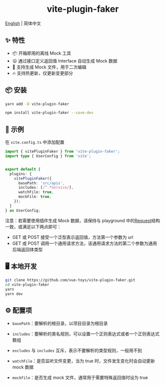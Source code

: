 <h1 align="center">vite-plugin-faker</h1>

[English](./README.md) | 简体中文

## ✨ 特性

- 📦 开箱即用的离线 Mock 工具
- 😛 通过接口定义返回值 Interface 自动生成 Mock 数据
- 📄 支持生成 Mock 文件，用于二次编辑
- 🔥 支持热更新，仅更新变更部分

## 📦 安装

```bash
yarn add -D vite-plugin-faker
```

```bash
npm install vite-plugin-faker --save-dev
```

## 🔨 示例

在 `vite.config.ts` 中添加配置

```typescript
import { vitePluginFaker } from 'vite-plugin-faker';
import type { UserConfig } from 'vite';


export default {
  plugins: {
    vitePluginFaker({
      basePath: 'src/apis',
      includes: [/^.*Service/],
      watchFile: true,
      mockFile: true,
    });
  }
} as UserConfig;
```

注意：若需要使用插件生成 Mock 数据，请保持与 playground 中的[Request](https://github.com/vue-toys/vite-plugin-faker/blob/main/playground/utils/Request.ts)结构一致，或满足以下两点即可：

- GET 或 POST 接受一个泛型表示返回值，方法第一个参数为 url
- GET 或 POST 调用一个通用请求方法，该通用请求方法的第二个参数为通用后端返回体类型

## 🖥️ 本地开发

```bash
git clone https://github.com/vue-toys/vite-plugin-faker.git
cd vite-plugin-faker
yarn
yarn dev
```

## ⚙️ 配置项

- `basePath`：要解析的根目录，以项目目录为根目录

- `includes`：要解析的类名规则，可以设置一个正则表达式或者一个正则表达式数组

- `excludes` 与 `includes` 互斥，表示不要解析的类型规则，一般用不到

- `watchFile`：是否监听文件变更，当为 true 时，文件发生变化时会自动更新 mock 数据

- `mockFile`：是否生成 mock 文件，通常用于需要特殊返回值时设为 true
